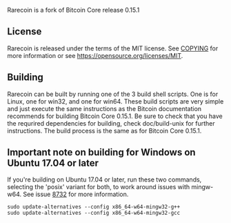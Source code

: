 Rarecoin is a fork of Bitcoin Core release 0.15.1

License
-------

Rarecoin is released under the terms of the MIT license. See [COPYING](COPYING) for more
information or see https://opensource.org/licenses/MIT.

Building
--------

Rarecoin can be built by running one of the 3 build shell scripts. One is for Linux, one for win32, and one for win64. These build scripts are very simple and just execute the same instructions as the Bitcoin documentation recommends for building Bitcoin Core 0.15.1. Be sure to check that you have the requrired dependencies for building, check doc/build-unix for further instructions. The build process is the same as for Bitcoin Core 0.15.1.

Important note on building for Windows on Ubuntu 17.04 or later
--------

If you're building on Ubuntu 17.04 or later, run these two commands, selecting the 'posix' variant for both, to work around issues with mingw-w64. See issue [8732](https://github.com/bitcoin/bitcoin/issues/8732) for more information.
```
sudo update-alternatives --config x86_64-w64-mingw32-g++
sudo update-alternatives --config x86_64-w64-mingw32-gcc
```
